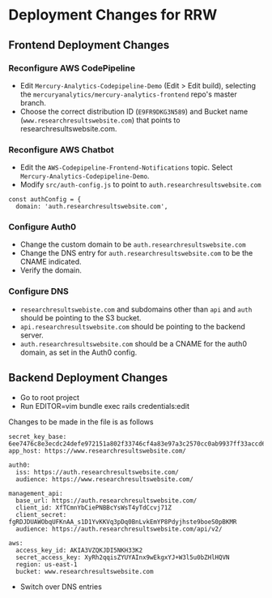 # Deployment Changes for RRW

## Frontend Deployment Changes

### Reconfigure AWS CodePipeline

* Edit `Mercury-Analytics-Codepipeline-Demo` (Edit > Edit build), selecting the `mercuryanalytics/mercury-analytics-frontend` repo's master branch.
* Choose the correct distribution ID (`E9FR9DKG3N589`) and Bucket name (`www.researchresultswebsite.com`) that points to researchresultswebsite.com.

### Reconfigure AWS Chatbot
* Edit the `AWS-Codepipeline-Frontend-Notifications` topic. Select `Mercury-Analytics-Codepipeline-Demo`.
* Modify `src/auth-config.js` to point to `auth.researchresultswebsite.com`
```
const authConfig = {
  domain: 'auth.researchresultswebsite.com',
```

### Configure Auth0
* Change the custom domain to be `auth.researchresultswebsite.com`
* Change the DNS entry for `auth.researchresultswebsite.com` to be the CNAME indicated.
* Verify the domain.

### Configure DNS
* `researchresultswebiste.com` and subdomains other than `api` and `auth` should be pointing to the S3 bucket.
* `api.researchresultswebsite.com` should be pointing to the backend server.
* `auth.researchresultswebsite.com` should be a CNAME for the auth0 domain, as set in the Auth0 config.

## Backend Deployment Changes

* Go to root project
* Run EDITOR=vim bundle exec rails credentials:edit

Changes to be made in the file is as follows
```
secret_key_base: 6ee7476c8e3ecdc24defe972151a802f33746cf4a83e97a3c2570cc0ab9937ff33accd63d724bbc431bf7fc44d4d62e9a2e0fc2c31773409ecb64f2b549f7b34
app_host: https://www.researchresultswebsite.com/

auth0:
  iss: https://auth.researchresultswebsite.com/
  audience: https://www.researchresultswebsite.com/
    
management_api:
  base_url: https://auth.researchresultswebsite.com/
  client_id: XfTCmnYbCiePNBBcYsWsT4yTdCcvj71Z
  client_secret: fgRDJDUAWObqUFKnAA_s1D1YvKKVq3pDq0BnLvkEmYP8Pdyjhste9boeS0pBKMR
  audience: https://auth.researchresultswebsite.com/api/v2/
    
aws:
  access_key_id: AKIA3VZQKJDI5NKH33K2
  secret_access_key: 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
  region: us-east-1
  bucket: www.researchresultswebsite.com
```
* Switch over DNS entries